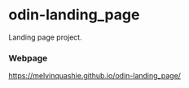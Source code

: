 # odin-landing_page
Landing page project.


### Webpage
https://melvinquashie.github.io/odin-landing_page/
